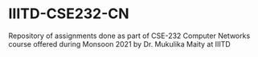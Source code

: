 # IIITD-CSE232-CN
Repository of assignments done as part of CSE-232 Computer Networks course offered during Monsoon 2021 by Dr. Mukulika Maity at IIITD
